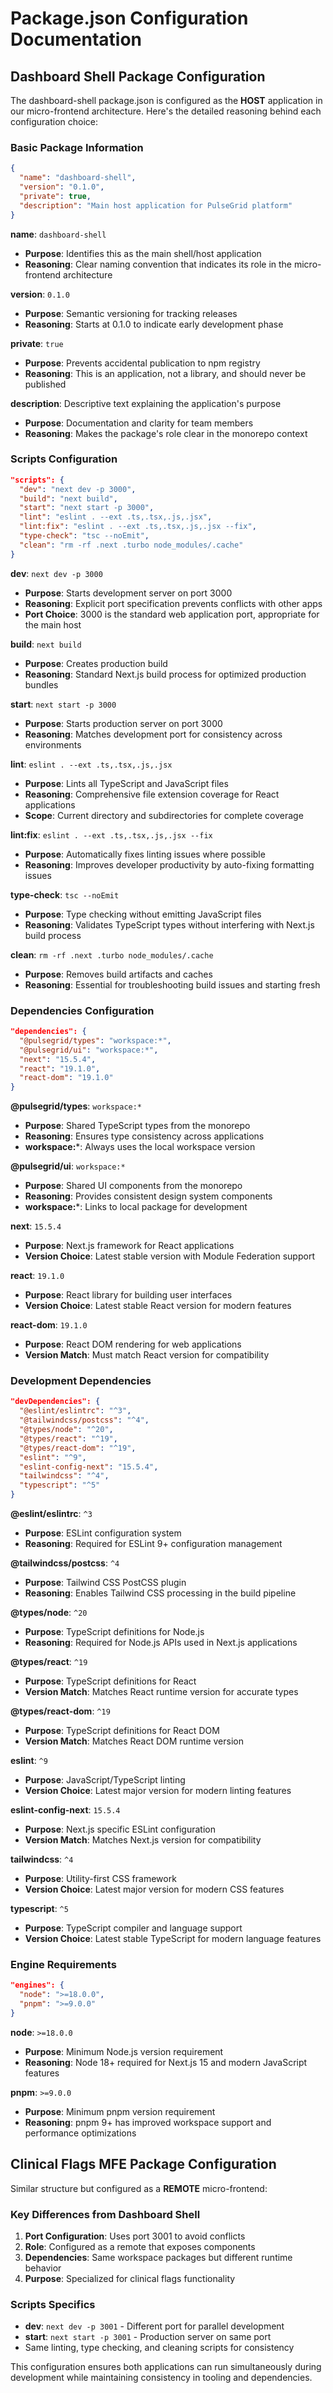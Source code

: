 # Package.json Configuration Documentation

## Dashboard Shell Package Configuration

The dashboard-shell package.json is configured as the **HOST** application in our micro-frontend architecture. Here's the detailed reasoning behind each configuration choice:

### Basic Package Information
```json
{
  "name": "dashboard-shell",
  "version": "0.1.0",
  "private": true,
  "description": "Main host application for PulseGrid platform"
}
```

**name**: `dashboard-shell`
- **Purpose**: Identifies this as the main shell/host application
- **Reasoning**: Clear naming convention that indicates its role in the micro-frontend architecture

**version**: `0.1.0`
- **Purpose**: Semantic versioning for tracking releases
- **Reasoning**: Starts at 0.1.0 to indicate early development phase

**private**: `true` 
- **Purpose**: Prevents accidental publication to npm registry
- **Reasoning**: This is an application, not a library, and should never be published

**description**: Descriptive text explaining the application's purpose
- **Purpose**: Documentation and clarity for team members
- **Reasoning**: Makes the package's role clear in the monorepo context

### Scripts Configuration
```json
"scripts": {
  "dev": "next dev -p 3000",
  "build": "next build", 
  "start": "next start -p 3000",
  "lint": "eslint . --ext .ts,.tsx,.js,.jsx",
  "lint:fix": "eslint . --ext .ts,.tsx,.js,.jsx --fix",
  "type-check": "tsc --noEmit",
  "clean": "rm -rf .next .turbo node_modules/.cache"
}
```

**dev**: `next dev -p 3000`
- **Purpose**: Starts development server on port 3000
- **Reasoning**: Explicit port specification prevents conflicts with other apps
- **Port Choice**: 3000 is the standard web application port, appropriate for the main host

**build**: `next build`
- **Purpose**: Creates production build
- **Reasoning**: Standard Next.js build process for optimized production bundles

**start**: `next start -p 3000`
- **Purpose**: Starts production server on port 3000
- **Reasoning**: Matches development port for consistency across environments

**lint**: `eslint . --ext .ts,.tsx,.js,.jsx`
- **Purpose**: Lints all TypeScript and JavaScript files
- **Reasoning**: Comprehensive file extension coverage for React applications
- **Scope**: Current directory and subdirectories for complete coverage

**lint:fix**: `eslint . --ext .ts,.tsx,.js,.jsx --fix`
- **Purpose**: Automatically fixes linting issues where possible
- **Reasoning**: Improves developer productivity by auto-fixing formatting issues

**type-check**: `tsc --noEmit`
- **Purpose**: Type checking without emitting JavaScript files
- **Reasoning**: Validates TypeScript types without interfering with Next.js build process

**clean**: `rm -rf .next .turbo node_modules/.cache`
- **Purpose**: Removes build artifacts and caches
- **Reasoning**: Essential for troubleshooting build issues and starting fresh

### Dependencies Configuration
```json
"dependencies": {
  "@pulsegrid/types": "workspace:*",
  "@pulsegrid/ui": "workspace:*", 
  "next": "15.5.4",
  "react": "19.1.0",
  "react-dom": "19.1.0"
}
```

**@pulsegrid/types**: `workspace:*`
- **Purpose**: Shared TypeScript types from the monorepo
- **Reasoning**: Ensures type consistency across applications
- **workspace:***: Always uses the local workspace version

**@pulsegrid/ui**: `workspace:*`
- **Purpose**: Shared UI components from the monorepo
- **Reasoning**: Provides consistent design system components
- **workspace:***: Links to local package for development

**next**: `15.5.4`
- **Purpose**: Next.js framework for React applications
- **Version Choice**: Latest stable version with Module Federation support

**react**: `19.1.0`
- **Purpose**: React library for building user interfaces
- **Version Choice**: Latest stable React version for modern features

**react-dom**: `19.1.0`
- **Purpose**: React DOM rendering for web applications
- **Version Match**: Must match React version for compatibility

### Development Dependencies
```json
"devDependencies": {
  "@eslint/eslintrc": "^3",
  "@tailwindcss/postcss": "^4", 
  "@types/node": "^20",
  "@types/react": "^19",
  "@types/react-dom": "^19",
  "eslint": "^9",
  "eslint-config-next": "15.5.4",
  "tailwindcss": "^4",
  "typescript": "^5"
}
```

**@eslint/eslintrc**: `^3`
- **Purpose**: ESLint configuration system
- **Reasoning**: Required for ESLint 9+ configuration management

**@tailwindcss/postcss**: `^4`
- **Purpose**: Tailwind CSS PostCSS plugin
- **Reasoning**: Enables Tailwind CSS processing in the build pipeline

**@types/node**: `^20`
- **Purpose**: TypeScript definitions for Node.js
- **Reasoning**: Required for Node.js APIs used in Next.js applications

**@types/react**: `^19`
- **Purpose**: TypeScript definitions for React
- **Version Match**: Matches React runtime version for accurate types

**@types/react-dom**: `^19`
- **Purpose**: TypeScript definitions for React DOM
- **Version Match**: Matches React DOM runtime version

**eslint**: `^9`
- **Purpose**: JavaScript/TypeScript linting
- **Version Choice**: Latest major version for modern linting features

**eslint-config-next**: `15.5.4`
- **Purpose**: Next.js specific ESLint configuration
- **Version Match**: Matches Next.js version for compatibility

**tailwindcss**: `^4`
- **Purpose**: Utility-first CSS framework
- **Version Choice**: Latest major version for modern CSS features

**typescript**: `^5`
- **Purpose**: TypeScript compiler and language support
- **Version Choice**: Latest stable TypeScript for modern language features

### Engine Requirements
```json
"engines": {
  "node": ">=18.0.0",
  "pnpm": ">=9.0.0"
}
```

**node**: `>=18.0.0`
- **Purpose**: Minimum Node.js version requirement
- **Reasoning**: Node 18+ required for Next.js 15 and modern JavaScript features

**pnpm**: `>=9.0.0`
- **Purpose**: Minimum pnpm version requirement
- **Reasoning**: pnpm 9+ has improved workspace support and performance optimizations

## Clinical Flags MFE Package Configuration

Similar structure but configured as a **REMOTE** micro-frontend:

### Key Differences from Dashboard Shell

1. **Port Configuration**: Uses port 3001 to avoid conflicts
2. **Role**: Configured as a remote that exposes components
3. **Dependencies**: Same workspace packages but different runtime behavior
4. **Purpose**: Specialized for clinical flags functionality

### Scripts Specifics
- **dev**: `next dev -p 3001` - Different port for parallel development
- **start**: `next start -p 3001` - Production server on same port
- Same linting, type checking, and cleaning scripts for consistency

This configuration ensures both applications can run simultaneously during development while maintaining consistency in tooling and dependencies.